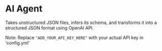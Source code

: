 # AI Agent

Takes unstructured JSON files, infers its schema, and transforms it into a structured JSON format using OpenAI API.

Note: Replace `"ADD_YOUR_API_KEY_HERE"` with your actual API key in 'config.yml'